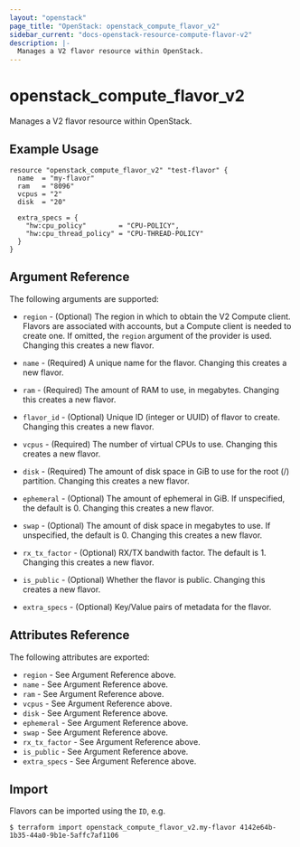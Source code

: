```yaml
---
layout: "openstack"
page_title: "OpenStack: openstack_compute_flavor_v2"
sidebar_current: "docs-openstack-resource-compute-flavor-v2"
description: |-
  Manages a V2 flavor resource within OpenStack.
---
```


# openstack\_compute\_flavor_v2

Manages a V2 flavor resource within OpenStack.

## Example Usage

```hcl
resource "openstack_compute_flavor_v2" "test-flavor" {
  name  = "my-flavor"
  ram   = "8096"
  vcpus = "2"
  disk  = "20"

  extra_specs = {
    "hw:cpu_policy"        = "CPU-POLICY",
    "hw:cpu_thread_policy" = "CPU-THREAD-POLICY"
  }
}
```

## Argument Reference

The following arguments are supported:

* `region` - (Optional) The region in which to obtain the V2 Compute client.
    Flavors are associated with accounts, but a Compute client is needed to
    create one. If omitted, the `region` argument of the provider is used.
    Changing this creates a new flavor.

* `name` - (Required) A unique name for the flavor. Changing this creates a new
    flavor.

* `ram` - (Required) The amount of RAM to use, in megabytes. Changing this
    creates a new flavor.

* `flavor_id` - (Optional) Unique ID (integer or UUID) of flavor to create. Changing
    this creates a new flavor.

* `vcpus` - (Required) The number of virtual CPUs to use. Changing this creates
    a new flavor.

* `disk` - (Required) The amount of disk space in GiB to use for the root
    (/) partition. Changing this creates a new flavor.

* `ephemeral` - (Optional) The amount of ephemeral in GiB. If unspecified,
    the default is 0. Changing this creates a new flavor.

* `swap` - (Optional) The amount of disk space in megabytes to use. If
    unspecified, the default is 0. Changing this creates a new flavor.

* `rx_tx_factor` - (Optional) RX/TX bandwith factor. The default is 1. Changing
    this creates a new flavor.

* `is_public` - (Optional) Whether the flavor is public. Changing this creates
    a new flavor.

* `extra_specs` - (Optional) Key/Value pairs of metadata for the flavor.

## Attributes Reference

The following attributes are exported:

* `region` - See Argument Reference above.
* `name` - See Argument Reference above.
* `ram` - See Argument Reference above.
* `vcpus` - See Argument Reference above.
* `disk` - See Argument Reference above.
* `ephemeral` - See Argument Reference above.
* `swap` - See Argument Reference above.
* `rx_tx_factor` - See Argument Reference above.
* `is_public` - See Argument Reference above.
* `extra_specs` - See Argument Reference above.

## Import

Flavors can be imported using the `ID`, e.g.

```
$ terraform import openstack_compute_flavor_v2.my-flavor 4142e64b-1b35-44a0-9b1e-5affc7af1106
```
